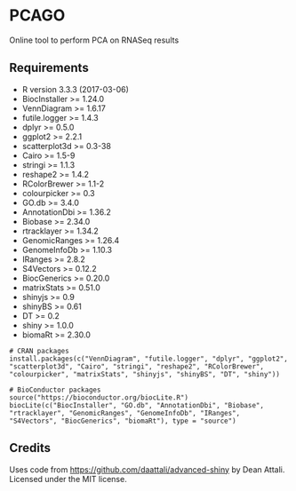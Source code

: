 # PCAGO

Online tool to perform PCA on RNASeq results

## Requirements

* R version 3.3.3 (2017-03-06)
* BiocInstaller >= 1.24.0
* VennDiagram >= 1.6.17
* futile.logger >= 1.4.3
* dplyr >= 0.5.0
* ggplot2 >= 2.2.1
* scatterplot3d >= 0.3-38
* Cairo >= 1.5-9
* stringi >= 1.1.3
* reshape2 >= 1.4.2
* RColorBrewer >= 1.1-2
* colourpicker >= 0.3
* GO.db >= 3.4.0
* AnnotationDbi >= 1.36.2
* Biobase >= 2.34.0
* rtracklayer >= 1.34.2
* GenomicRanges >= 1.26.4
* GenomeInfoDb >= 1.10.3
* IRanges >= 2.8.2
* S4Vectors >= 0.12.2
* BiocGenerics >= 0.20.0
* matrixStats >= 0.51.0
* shinyjs >= 0.9
* shinyBS >= 0.61
* DT >= 0.2
* shiny >= 1.0.0
* biomaRt >= 2.30.0

```
# CRAN packages
install.packages(c("VennDiagram", "futile.logger", "dplyr", "ggplot2", "scatterplot3d", "Cairo", "stringi", "reshape2", "RColorBrewer", "colourpicker", "matrixStats", "shinyjs", "shinyBS", "DT", "shiny"))

# BioConductor packages
source("https://bioconductor.org/biocLite.R")
biocLite(c("BiocInstaller", "GO.db", "AnnotationDbi", "Biobase", "rtracklayer", "GenomicRanges", "GenomeInfoDb", "IRanges", "S4Vectors", "BiocGenerics", "biomaRt"), type = "source")
```

## Credits

Uses code from https://github.com/daattali/advanced-shiny by Dean Attali. Licensed under the MIT license.
